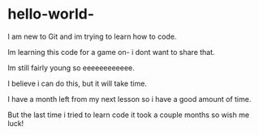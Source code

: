 # hello-world-

I am new to Git and im trying to learn how to code.

Im learning this code for a game on- i dont want to share that.

Im still fairly young so eeeeeeeeeeee.

I believe i can do this, but it will take time.

I have a month left from my next lesson so i have a good amount of time.

But the last time i tried to learn code it took a couple months so wish me luck!
